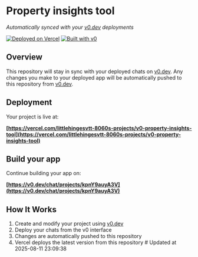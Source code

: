 # Property insights tool

*Automatically synced with your [v0.dev](https://v0.dev) deployments*

[![Deployed on Vercel](https://img.shields.io/badge/Deployed%20on-Vercel-black?style=for-the-badge&logo=vercel)](https://vercel.com/littlehingesvtt-8060s-projects/v0-property-insights-tool)
[![Built with v0](https://img.shields.io/badge/Built%20with-v0.dev-black?style=for-the-badge)](https://v0.dev/chat/projects/kpnY9auyA3V)

## Overview

This repository will stay in sync with your deployed chats on [v0.dev](https://v0.dev).
Any changes you make to your deployed app will be automatically pushed to this repository from [v0.dev](https://v0.dev).

## Deployment

Your project is live at:

**[https://vercel.com/littlehingesvtt-8060s-projects/v0-property-insights-tool](https://vercel.com/littlehingesvtt-8060s-projects/v0-property-insights-tool)**

## Build your app

Continue building your app on:

**[https://v0.dev/chat/projects/kpnY9auyA3V](https://v0.dev/chat/projects/kpnY9auyA3V)**

## How It Works

1. Create and modify your project using [v0.dev](https://v0.dev)
2. Deploy your chats from the v0 interface
3. Changes are automatically pushed to this repository
4. Vercel deploys the latest version from this repository
#   U p d a t e d   a t   2 0 2 5 - 0 8 - 1 1   2 3 : 0 9 : 3 8  
 
